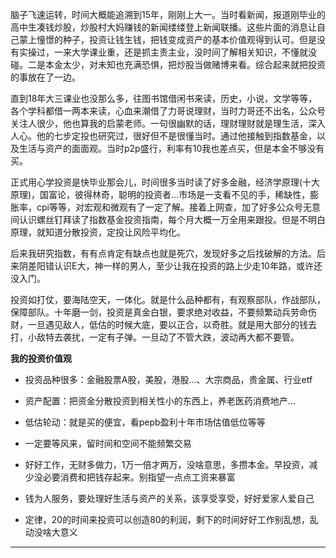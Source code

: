脑子飞速运转，时间大概能追溯到15年，刚刚上大一。当时看新闻，报道刚毕业的高中生凑钱炒股，炒股村大妈赚钱的新闻缕缕登上新闻联播。这些片面的消息让自己蒙上憧憬的种子，投资让钱生钱，把钱变成资产的基本价值观得到认可。但是没有实操过，一来大学课业重，还是抓主责主业，没时间了解相关知识，不懂就没碰。二是本金太少，对未知也充满恐惧，把炒股当做赌博来看。综合起来就把投资的事放在了一边。

直到18年大三课业也没那么多，往图书馆借闲书来读，历史，小说，文学等等，各个学科都借一两本来读，心血来潮借了力哥说理财，当时力哥还不出名，公众号关注人很少，他也算我的启蒙老师。一句很幽默的话，理财理财就是理生活，深入人心。他的七步定投也研究过，很好但不是很懂当时。通过他接触到指数基金，以及生活与资产的面面观。当时p2p盛行，利率有10我也差点买，但是本金不够没有买。

正式用心学投资是快毕业那会儿，时间很多当时读了好多金融，经济学原理(十大原理)，国富论，彼得林奇，聪明的投资者…市场是一支看不见的手，稀缺性，膨胀率，cpi等等，对宏观和微观有了一定了解。接着上网查，加了好多公众号无意间认识螺丝钉拜读了指数基金投资指南，每个月大概一万全用来跟投。但是不明白原理，就知道分散投资，定投让风险平均化。

后来我研究指数，有有点肯定有缺点也就是死穴，发现好多之后找破解的方法。后来阴差阳错认识E大，神一样的男人，至少让我在投资的路上少走10年路，或许还没入门。

投资如打仗，要海陆空天，一体化。就是什么品种都有，有观察部队，作战部队，保障部队。十年磨一剑，投资是真金白银，要求绝对收益，不要频繁动兵劳命伤财，一旦遇见敌人，低估的时候大底，要以正合，以奇胜。就是用大部分的钱去打，小敌特去袭扰，一定有子弹。一旦动了不管大跌，波动再大都不要管。

**我的投资价值观**

- 投资品种很多：金融股票A股，美股，港股…、大宗商品，贵金属、行业etf

- 资产配置：把资金分散投资到相关性小的东西上，养老医药消费地产…

- 低估轮动：就是买的便宜，看pepb盈利十年市场估值低位等等

- 一定要等风来，留时间和空间不能频繁交易

- 好好工作，无财多做力，1万一倍才两万，没啥意思，多攒本金。早投资，减少没必要消费和把钱存起来。别指望一点点工资来暴富

- 钱为人服务，要处理好生活与资产的关系，该享受享受，好好爱家人爱自己

- 定律，20的时间来投资可以创造80的利润，剩下的时间好好工作别乱想，乱动没啥大意义

------



